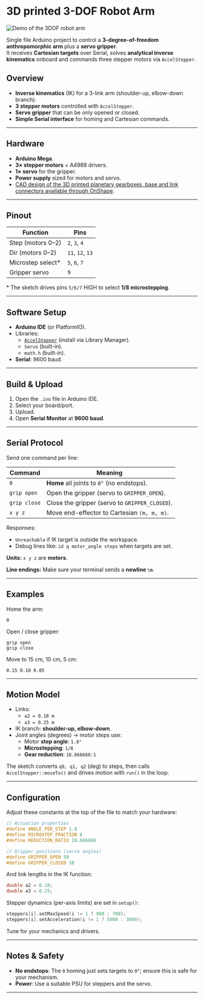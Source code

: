 # 3D printed 3-DOF Robot Arm

![Demo of the 3DOF robot arm](docs/arm_demo_slow.gif)

Single file Arduino project to control a **3-degree-of-freedom anthropomorphic arm** plus a **servo gripper**.  
It receives **Cartesian targets** over Serial, solves **analytical inverse kinematics** onboard and commands three stepper motors via `AccelStepper`.

## Overview

- **Inverse kinematics** (IK) for a 3-link arm (shoulder-up, elbow-down branch).
- **3 stepper motors** controlled with `AccelStepper`.
- **Servo gripper** that can be only opened or closed.
- **Simple Serial interface** for homing and Cartesian commands.

---

## Hardware

- **Arduino Mega**.
- **3× stepper motors** + A4988 drivers.
- **1× servo** for the gripper.
- **Power supply** sized for motors and servo.
- [CAD design of the 3D printed planetary gearboxes, base and link connectors available through OnShape](https://cad.onshape.com/documents/7ce69c395a1409a2cfc972d9/w/4e6c29745636ca8a07db6948/e/61d0a1b9c1a23eb44e8f73c4).

---

## Pinout

| Function          | Pins              |
|-------------------|-------------------|
| Step (motors 0–2) | `2`, `3`, `4`     |
| Dir  (motors 0–2) | `11`, `12`, `13`  |
| Microstep select* | `5`, `6`, `7`     |
| Gripper servo     | `9`               |

\* The sketch drives pins `5/6/7` HIGH to select **1/8 microstepping**.

---

## Software Setup

- **Arduino IDE** (or PlatformIO).
- Libraries:
  - [`AccelStepper`](https://www.airspayce.com/mikem/arduino/AccelStepper/) (install via Library Manager).
  - `Servo` (built-in).
  - `math.h` (built-in).
- **Serial**: 9600 baud.

---

## Build & Upload

1. Open the `.ino` file in Arduino IDE.
2. Select your board/port.
3. Upload.
4. Open **Serial Monitor** at **9600 baud**.

---

## Serial Protocol

Send one command per line:

| Command      | Meaning                                        |
|--------------|------------------------------------------------|
| `0`          | **Home** all joints to `0°` (no endstops).     |
| `grip open`  | Open the gripper (servo to `GRIPPER_OPEN`).    |
| `grip close` | Close the gripper (servo to `GRIPPER_CLOSED`). |
| `x y z`      | Move end-effector to Cartesian `(m, m, m)`.    |

Responses:
- `Unreachable` if IK target is outside the workspace.
- Debug lines like: `id q motor_angle steps` when targets are set.

**Units:** `x y z` are **meters**.

**Line endings:** Make sure your terminal sends a **newline `\n`**.

---

## Examples

Home the arm:
```
0
```

Open / close gripper:
```
grip open
grip close
```

Move to 15 cm, 10 cm, 5 cm:
```
0.15 0.10 0.05
```

---

## Motion Model

- Links:
  - `a2 = 0.18 m`
  - `a3 = 0.25 m`
- IK branch: **shoulder-up, elbow-down**.
- Joint angles (degrees) → motor steps use:
  - Motor **step angle**: `1.8°`
  - **Microstepping**: `1/8`
  - **Gear reduction**: `18.666666:1`

The sketch converts `q0, q1, q2` (deg) to steps, then calls `AccelStepper::moveTo()` and drives motion with `run()` in the loop.

---

## Configuration

Adjust these constants at the top of the file to match your hardware:

```cpp
// Actuation properties
#define ANGLE_PER_STEP 1.8
#define MICROSTEP_FRACTION 8
#define REDUCTION_RATIO 18.666666

// Gripper positions (servo angles)
#define GRIPPER_OPEN 50
#define GRIPPER_CLOSED 10
```

And link lengths in the IK function:

```cpp
double a2 = 0.18;
double a3 = 0.25;
```

Stepper dynamics (per-axis limits) are set in `setup()`:
```cpp
steppers[i].setMaxSpeed(i != 1 ? 900 : 700);
steppers[i].setAcceleration(i != 1 ? 5000 : 3000);
```
Tune for your mechanics and drivers.

---

## Notes & Safety

- **No endstops**: The `0` homing just sets targets to `0°`; ensure this is safe for your mechanism.
- **Power**: Use a suitable PSU for steppers and the servo.

---
